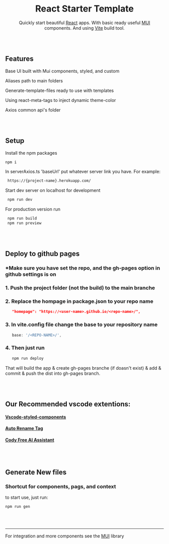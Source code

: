 <!-- markdownlint-disable-next-line -->

<h1 align="center">React Starter Template</h1>

<div align="center">

Quickly start beautiful [React](https://reactjs.org/) apps. With basic ready useful [MUI](https://mui.com/) components. And using [Vite](https://vitejs.dev/) build tool.

</div>

<br>
<br>

## Features
 Base UI built with Mui components, styled, and custom 

 Aliases path to main folders

 Generate-template-files ready to use with templates 

 Using react-meta-tags to inject dynamic theme-color 

 Axios common api's folder

<br>
<br>

## Setup

Install the npm packages

```sh
npm i
```
In serverAxios.ts 'baseUrl' put whatever server link you have. For example:

```sh
 https://{project-name}.herokuapp.com/
```
Start dev server on localhost for development
```sh
 npm run dev
```
For production version run 
```sh
 npm run build
 npm run preview
```

<br>
<br>

## Deploy to github pages

### *Make sure you have set the repo, and the gh-pages option in github settings is on

### 1. Push the project folder (not the build) to the main branche

### 2. Replace the hompage in package.json to your repo name
```json
   "homepage": "https://<user-name>.github.io/<repo-name>/",
```

### 3. In vite.config file change the base to your repository name
```js
   base: '/<REPO-NAME>/',
```
### 4. Then just run 
```sh
   npm run deploy
```
That will build the app & create gh-pages branche (if doasn't exist) & add & commit & push the dist into gh-pages branch.

<br>
<br>

## Our Recommended vscode extentions:
#### [Vscode-styled-components](https://marketplace.visualstudio.com/items?itemName=styled-components.vscode-styled-components)
#### [Auto Rename Tag](https://marketplace.visualstudio.com/items?itemName=formulahendry.auto-rename-tag)
#### [Cody Free AI Assistant](https://marketplace.visualstudio.com/items?itemName=sourcegraph.cody-ai)

<br>
<br>

## Generate New files
### Shortcut for components, pags, and context
to start use, just run:
```sh
npm run gen
```

<br>
<br>

***
For integration and more components see the [MUI](https://mui.com/) library